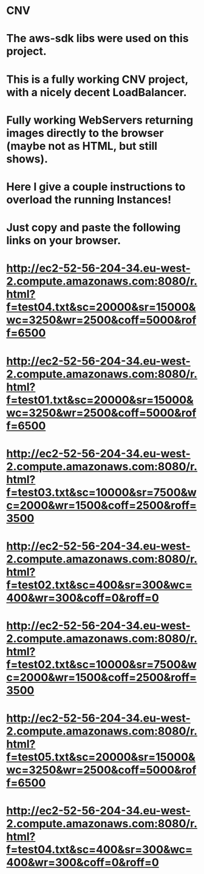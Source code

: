 # CNV
# The aws-sdk libs were used on this project.
# This is a fully working CNV project, with a nicely decent LoadBalancer.
# Fully working WebServers returning images directly to the browser (maybe not as HTML, but still shows).
# Here I give a couple instructions to overload the running Instances!
# Just copy and paste the following links on your browser.
#
#
# http://ec2-52-56-204-34.eu-west-2.compute.amazonaws.com:8080/r.html?f=test04.txt&sc=20000&sr=15000&wc=3250&wr=2500&coff=5000&roff=6500
# http://ec2-52-56-204-34.eu-west-2.compute.amazonaws.com:8080/r.html?f=test01.txt&sc=20000&sr=15000&wc=3250&wr=2500&coff=5000&roff=6500
# http://ec2-52-56-204-34.eu-west-2.compute.amazonaws.com:8080/r.html?f=test03.txt&sc=10000&sr=7500&wc=2000&wr=1500&coff=2500&roff=3500
# http://ec2-52-56-204-34.eu-west-2.compute.amazonaws.com:8080/r.html?f=test02.txt&sc=400&sr=300&wc=400&wr=300&coff=0&roff=0
# http://ec2-52-56-204-34.eu-west-2.compute.amazonaws.com:8080/r.html?f=test02.txt&sc=10000&sr=7500&wc=2000&wr=1500&coff=2500&roff=3500
# http://ec2-52-56-204-34.eu-west-2.compute.amazonaws.com:8080/r.html?f=test05.txt&sc=20000&sr=15000&wc=3250&wr=2500&coff=5000&roff=6500
# http://ec2-52-56-204-34.eu-west-2.compute.amazonaws.com:8080/r.html?f=test04.txt&sc=400&sr=300&wc=400&wr=300&coff=0&roff=0